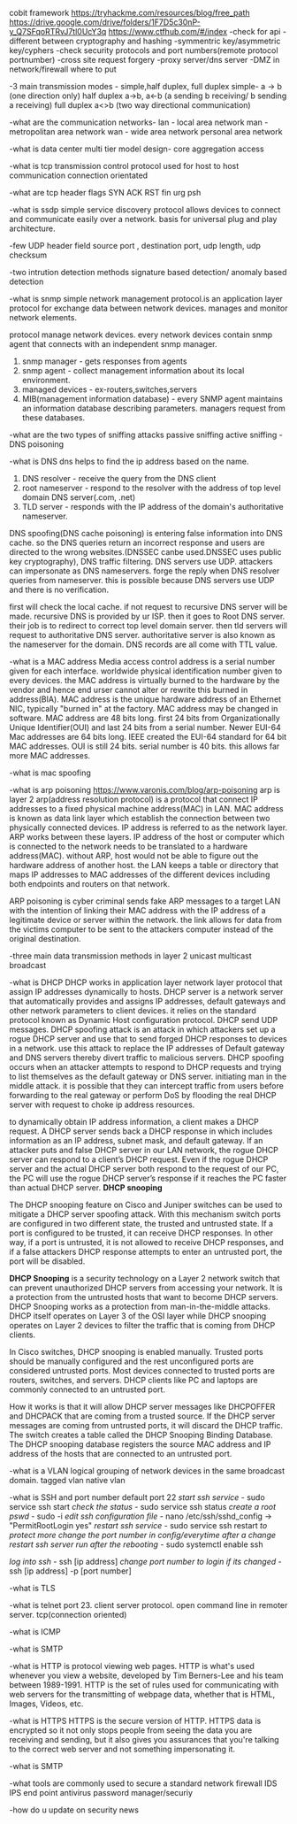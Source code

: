 cobit framework
https://tryhackme.com/resources/blog/free_path
https://drive.google.com/drive/folders/1F7D5c30nP-y_Q7SFqoRTRvJ7tl0UcY3q
https://www.ctfhub.com/#/index
-check for api
-different between cryptography and hashing
-symmentric key/asymmetric key/cyphers
-check security protocols and port numbers(remote protocol portnumber)
-cross site request forgery
-proxy server/dns server
-DMZ in network/firewall where to put

-3 main transmission modes - simple,half duplex, full duplex
simple- a -> b (one direction only)
half duplex a->b, a<-b (a sending b receiving/ b sending a receiving)
full duplex a<>b (two way directional communication)

-what are the communication networks- 
lan - local area network 
man - metropolitan area network
wan - wide area network
personal area network

-what is data center multi tier model design- 
core
aggregation
access

-what is tcp
transmission control protocol
used for host to host communication
connection orientated

-what are tcp header flags
SYN
ACK
RST
fin
urg
psh

-what is ssdp
simple service discovery protocol allows devices to connect and communicate easily over a network. basis for universal plug and play architecture.

-few UDP header field
source port , destination port, udp length, udp checksum

-two intrution detection methods
signature based detection/ anomaly based detection

-what is snmp
simple network management protocol.is an application layer protocol for exchange data between network devices. manages and monitor network elements.

protocol manage network devices. every network devices contain snmp agent that connects with an independent snmp manager.

1. snmp manager - gets responses from agents
2. snmp agent - collect management information about its local environment.
3. managed devices - ex-routers,switches,servers
4. MIB(management information database) - every SNMP agent maintains an information database describing parameters. managers request from these databases.

-what are the two types of sniffing attacks
passive sniffing
active sniffing - DNS poisoning 

-what is DNS
dns helps to find the ip address based on the name. 
1. DNS resolver -  receive the query from the DNS client
2. root nameserver - respond to the resolver with the address of top level domain DNS server(.com, .net)
3. TLD server - responds with the IP address of the domain's authoritative nameserver. 

DNS spoofing(DNS cache poisoning) is entering false information into DNS cache. so the DNS queries return an incorrect response and users are directed to the wrong websites.(DNSSEC canbe used.DNSSEC uses public key cryptography), DNS traffic filtering.
DNS servers use UDP. 
attackers can impersonate as DNS nameservers. forge the reply when DNS resolver queries from nameserver. this is possible because DNS servers use UDP and there is no verification.

first will check the local cache. if not request to recursive DNS server will be made.  recursive DNS is provided by ur ISP. then it goes to Root DNS server.  their job is to redirect to correct top level domain server. then tld servers will request to authoritative DNS server.  authoritative server is also known as the nameserver for the domain. 
DNS records are all come with TTL value.

-what is a MAC address
Media access control address is a serial number given for each interface. worldwide physical identification number given to every devices. the MAC address is virtually burned to the hardware by the vendor and hence end urser cannot alter or rewrite this burned in address(BIA).
MAC address is the unique hardware address of an Ethernet NIC, typically "burned in" at the factory. MAC address may be changed in software. MAC address are 48 bits long. first 24 bits from Organizationally Unique Identifier(OUI) and last 24 bits from a serial number. Newer EUI-64 Mac addresses are 64 bits long. IEEE created the EUI-64 standard for 64 bit MAC addresses. OUI is still 24 bits. serial number is 40 bits. this allows far more MAC addresses. 

-what is mac spoofing

-what is arp poisoning
https://www.varonis.com/blog/arp-poisoning
arp is layer 2 
arp(address resolution protocol) is a protocol that connect IP addresses to a fixed physical machine address(MAC) in LAN.
MAC address is known as data link layer which establish the connection between two physically connected devices. IP address is referred to as the network layer. ARP works between these layers.
IP address of the host or computer which is connected to the network needs to be translated to a hardware address(MAC). without ARP, host would not be able to figure out the hardware address of another host. the LAN keeps a table or directory that maps IP addresses to MAC addresses of the different devices including both endpoints and routers on that network. 

ARP poisoning is cyber criminal sends fake ARP messages to a target LAN with the intention of linking their MAC address with the IP address of a legitimate device or server within the network. the link allows for data from the victims computer to be sent to the attackers computer instead of the original destination. 

-three main data transmission methods in layer 2
unicast
multicast
broadcast



-what is DHCP
DHCP works in application layer
network layer protocol that assign IP addresses dynamically to hosts.
DHCP server is a network server that automatically provides and assigns IP addresses, default gateways and other network parameters to client devices. it relies on the standard protocol known as Dynamic Host configuration protocol.
DHCP send UDP messages.
DHCP spoofing attack is an attack in which attackers set up a rogue DHCP server and use that to send forged DHCP responses to devices in a network. use this attack to replace the IP addresses of Default gateway and DNS servers thereby divert traffic to malicious servers.
DHCP spoofing occurs when an attacker attempts to respond to DHCP requests and trying to list themselves as the default gateway or DNS server. initiating man in the middle attack.
it is possible that they can intercept traffic from users before forwarding to the real gateway or perform DoS by flooding the real DHCP server with request to choke ip address resources.

to dynamically obtain IP address information, a client makes a DHCP request. A DHCP server sends back a DHCP response in which includes information as an IP address, subnet mask, and default gateway. If an attacker puts and false DHCP server in our LAN network, the rogue DHCP server can respond to a client’s DHCP request. Even if the rogue DHCP server and the actual DHCP server both respond to the request of our PC, the PC will use the rogue DHCP server’s response if it reaches the PC faster than actual DHCP server.
**DHCP snooping**

The DHCP snooping feature on Cisco and Juniper switches can be used to mitigate a DHCP server spoofing attack. With this mechanism switch ports are configured in two different state, the trusted and untrusted state. If a port is configured to be trusted, it can receive DHCP responses. In other way, if a port is untrusted, it is not allowed to receive DHCP responses, and if a false attackers DHCP response attempts to enter an untrusted port, the port will be disabled.

**DHCP Snooping** is a security technology on a Layer 2 network switch that can prevent unauthorized DHCP servers from accessing your network. It is a protection from the untrusted hosts that want to become DHCP servers. DHCP Snooping works as a protection from man-in-the-middle attacks. DHCP itself operates on Layer 3 of the OSI layer while DHCP snooping operates on Layer 2 devices to filter the traffic that is coming from DHCP clients.

In Cisco switches, DHCP snooping is enabled manually. Trusted ports should be manually configured and the rest unconfigured ports are considered untrusted ports. Most devices connected to trusted ports are routers, switches, and servers. DHCP clients like PC and laptops are commonly connected to an untrusted port.

How it works is that it will allow DHCP server messages like DHCPOFFER and DHCPACK that are coming from a trusted source. If the DHCP server messages are coming from untrusted ports, it will discard the DHCP traffic. The switch creates a table called the DHCP Snooping Binding Database. The DHCP snooping database registers the source MAC address and IP address of the hosts that are connected to an untrusted port.

-what is a VLAN
logical grouping of network devices in the same broadcast domain. 
tagged vlan
native vlan

-what is SSH and port number
default port 22
*start ssh service* - sudo service ssh start
*check the status* - sudo service ssh status
*create a root pswd* - sudo -i
*edit ssh configuration file* - nano /etc/ssh/sshd_config -> "PermitRootLogin yes"
*restart ssh service* - sudo service ssh restart
*to protect more change the port number in config/everytime after a change restart*
*ssh server run after the rebooting* - sudo systemctl enable ssh

*log into ssh* - ssh [ip address] 
*change port number to login if its changed* - ssh [ip address] -p [port number]

-what is TLS

-what is telnet
port 23. client server protocol. open command line in remoter server. tcp(connection oriented)

-what is ICMP

-what is SMTP

-what is HTTP
is protocol viewing web pages.
HTTP is what's used whenever you view a website, developed by Tim Berners-Lee and his team between 1989-1991. HTTP is the set of rules used for communicating with web servers for the transmitting of webpage data, whether that is HTML, Images, Videos, etc.

-what is HTTPS
HTTPS is the secure version of HTTP. HTTPS data is encrypted so it not only stops people from seeing the data you are receiving and sending, but it also gives you assurances that you're talking to the correct web server and not something impersonating it.

-what is SMTP

-what tools are commonly used to secure a standard network
firewall 
IDS
IPS
end point antivirus
password manager/securiy

-how do u update on security news



